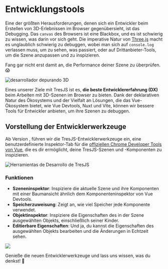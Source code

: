 # Entwicklungstools

Eine der größten Herausforderungen, denen sich ein Entwickler beim Erstellen von 3D-Erlebnissen im Browser gegenübersieht, ist das Debugging. Das `canvas` des Browsers ist eine Blackbox, und es ist schwierig zu wissen, was darin vor sich geht. Die imperative Natur von [Three.js](https://threejs.org/) macht es unglaublich schwierig zu debuggen, wobei man sich auf `console.log` verlassen muss, um zu sehen, was passiert, oder auf Drittanbieter-Tools, um die Szene anzupassen und zu inspizieren.

Fang gar nicht erst damit an, die Performance deiner Szene zu überprüfen. 😱

![desarrollador depurando 3D](/debug-3D.png)

Eines unserer Ziele mit TresJS ist es, **die beste Entwicklererfahrung (DX)** beim Arbeiten mit 3D-Szenen im Browser zu bieten. Dank der deklarativen Natur des Ökosystems und der Vielfalt an Lösungen, die das Vue-Ökosystem bietet, wie Vue Devtools, Nuxt und Vite, können wir bessere Tools für Entwickler anbieten, um ihre Szenen zu debuggen.

## Vorstellung der Entwicklerwerkzeuge

Ab Version <Badge text="^3.7.0" />, führen wir die TresJS-Entwicklerwerkzeuge ein, eine benutzerdefinierte Inspektor-Tab für die [offiziellen Chrome Developer Tools von Vue](https://devtools.vuejs.org/guide/installation.html), die es dir ermöglicht, deine TresJS-Szenen und -Komponenten zu inspizieren.

![Herramientas de Desarrollo de TresJS](/vue-chrome-devtools.png)

### Funktionen

- **Szeneninspektor**: Inspiziere die aktuelle Szene und ihre Komponenten mit einer Baumansicht ähnlich dem Komponenteninspektor von Vue Devtools.
- **Speicherzuweisung**: Zeigt an, wie viel Speicher jede Komponente verwendet.
- **Objektinspektor**: Inspiziere die Eigenschaften des in der Szene ausgewählten Objekts, einschließlich seiner Kinder.
- **Editierbare Eigenschaften**: Und ja, du kannst die Eigenschaften des ausgewählten Objekts bearbeiten und die Änderungen in Echtzeit sehen.

![](/devtools-scene-inspector.png)

Genieße die neuen Entwicklerwerkzeuge und lass uns wissen, was du denkst! 🎉